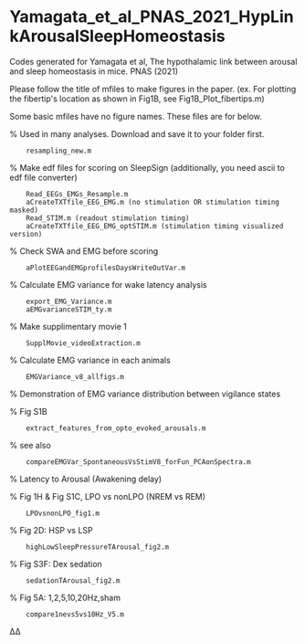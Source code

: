 # Yamagata_et_al_PNAS_2021_HypLinkArousalSleepHomeostasis
Codes generated for Yamagata et al, The hypothalamic link between arousal and sleep homeostasis in mice. PNAS (2021)



Please follow the title of mfiles to make figures in the paper.
(ex. For plotting the fibertip's location as shown in Fig1B, see Fig1B_Plot_fibertips.m)



Some basic mfiles have no figure names. These files are for below. 


% Used in many analyses. Download and save it to your folder first. 

        resampling_new.m


% Make edf files for scoring on SleepSign (additionally, you need ascii to edf file converter)

        Read_EEGs_EMGs_Resample.m
        aCreateTXTfile_EEG_EMG.m (no stimulation OR stimulation timing masked)
        Read_STIM.m (readout stimulation timing)
        aCreateTXTfile_EEG_EMG_optSTIM.m (stimulation timing visualized version)
	
	
% Check SWA and EMG before scoring	

        aPlotEEGandEMGprofilesDaysWriteOutVar.m


% Calculate EMG variance for wake latency analysis

        export_EMG_Variance.m
        aEMGvarianceSTIM_ty.m
	
	
% Make supplimentary movie 1

        SupplMovie_videoExtraction.m


% Calculate EMG variance in each animals

        EMGVariance_v8_allfigs.m
	

% Demonstration of EMG variance distribution between vigilance states

   % Fig S1B
   
        extract_features_from_opto_evoked_arousals.m
	
   % see also 
   
        compareEMGVar_SpontaneousVsStimV8_forFun_PCAonSpectra.m
	
  
% Latency to Arousal (Awakening delay)

   % Fig 1H & Fig S1C, LPO vs nonLPO (NREM vs REM)
   
        LPOvsnonLPO_fig1.m
	
	
   % Fig 2D: HSP vs LSP
   
        highLowSleepPressureTArousal_fig2.m
	
	
   % Fig S3F: Dex sedation
   
        sedationTArousal_fig2.m
	
	
   % Fig 5A: 1,2,5,10,20Hz,sham
   
        compare1nevs5vs10Hz_V5.m
 
 

Δ∆

